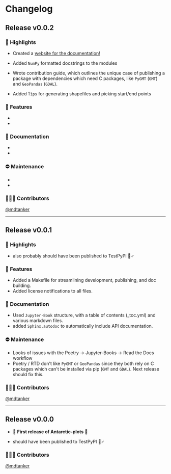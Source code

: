 # Changelog

## Release v0.0.2 

### 💫 Highlights
* Created a [website for the documentation!](https://antarctic-plots.readthedocs.io/en/latest/installation.html#) 

* Added `NumPy` formatted docstrings to the modules

* Wrote contribution guide, which outlines the unique case of publishing a package with dependencies which need C packages, like `PyGMT` (`GMT`) and `GeoPandas` (`GDAL`). 

* Added `Tips` for generating shapefiles and picking start/end points

### 🚀 Features

* 
* 


### 📖 Documentation

* 
*

### ⛔ Maintenance

* 
* 


### 🧑‍🤝‍🧑 Contributors

[@mdtanker](https://github.com/mdtanker)

---

## Release v0.0.1 

### 💫 Highlights
* also probably should have been published to TestPyPI 🤦♂️

### 🚀 Features

* Added a Makefile for streamlining development, publishing, and doc building.
* Added license notifications to all files.


### 📖 Documentation

* Used `Jupyter-Book` structure, with a table of contents (_toc.yml) and various markdown files.
* added `Sphinx.autodoc` to automatically include API documentation.


### ⛔ Maintenance

* Looks of issues with the Poetry -> Jupyter-Books -> Read the Docs workflow
* Poetry / RTD don't like `PyGMT` or `GeoPandas` since they both rely on C packages which can't be installed via pip (`GMT` and `GDAL`). Next release should fix this. 


### 🧑‍🤝‍🧑 Contributors

[@mdtanker](https://github.com/mdtanker)

---

## Release v0.0.0 

* 🎉 **First release of Antarctic-plots** 🎉

* should have been published to TestPyPI 🤦♂️

### 🧑‍🤝‍🧑 Contributors

[@mdtanker](https://github.com/mdtanker)
